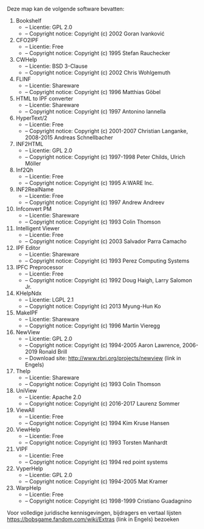 ﻿Deze map kan de volgende software bevatten:

1. Bookshelf
   - – Licentie: GPL 2.0
   - – Copyright notice: Copyright (c) 2002 Goran Ivanković
2. CFO2IPF
   - – Licentie: Free
   - – Copyright notice: Copyright (c) 1995 Stefan Rauchecker
3. CWHelp
   - – Licentie: BSD 3-Clause
   - – Copyright notice: Copyright (c) 2002 Chris Wohlgemuth
4. FLINF
   - – Licentie: Shareware
   - – Copyright notice: Copyright (c) 1996 Matthias Göbel
5. HTML to IPF converter
   - – Licentie: Shareware
   - – Copyright notice: Copyright (c) 1997 Antonino Iannella
6. HyperText/2
   - – Licentie: Free
   - – Copyright notice: Copyright (c) 2001-2007 Christian Langanke, 2008-2015 Andreas Schnellbacher
7. INF2HTML
   - – Licentie: GPL 2.0
   - – Copyright notice: Copyright (c) 1997-1998 Peter Childs, Ulrich Möller
8. Inf2Qh
   - – Licentie: Free
   - – Copyright notice: Copyright (c) 1995 A:WARE Inc.
9. INF2RealName
   - – Licentie: Free
   - – Copyright notice: Copyright (c) 1997 Andrew Andreev
10. Infconvert PM
    - – Licentie: Shareware
    - – Copyright notice: Copyright (c) 1993 Colin Thomson
11. Intelligent Viewer
    - – Licentie: Free
    - – Copyright notice: Copyright (c) 2003 Salvador Parra Camacho
12. IPF Editor
    - – Licentie: Shareware
    - – Copyright notice: Copyright (c) 1993 Perez Computing Systems
13. IPFC Preprocessor
    - – Licentie: Free
    - – Copyright notice: Copyright (c) 1992 Doug Haigh, Larry Salomon Jr.
14. KHelpNdx
    - – Licentie: LGPL 2.1
    - – Copyright notice: Copyright (c) 2013 Myung-Hun Ko
15. MakeIPF
    - – Licentie: Shareware
    - – Copyright notice: Copyright (c) 1996 Martin Vieregg
16. NewView
    - – Licentie: GPL 2.0
    - – Copyright notice: Copyright (c) 1994-2005 Aaron Lawrence, 2006-2019 Ronald Brill
    - – Download site: http://www.rbri.org/projects/newview (link in Engels)
17. Thelp
    - – Licentie: Shareware
    - – Copyright notice: Copyright (c) 1993 Colin Thomson
18. UniView
    - – Licentie: Apache 2.0
    - – Copyright notice: Copyright (c) 2016-2017 Laurenz Sommer
19. ViewAll
    - – Licentie: Free
    - – Copyright notice: Copyright (c) 1994 Kim Kruse Hansen
20. ViewHelp
    - – Licentie: Free
    - – Copyright notice: Copyright (c) 1993 Torsten Manhardt
21. VIPF
    - – Licentie: Free
    - – Copyright notice: Copyright (c) 1994 red point systems
22. VyperHelp
    - – Licentie: GPL 2.0
    - – Copyright notice: Copyright (c) 1994-2005 Mat Kramer
23. WarpHelp
    - – Licentie: Free
    - – Copyright notice: Copyright (c) 1998-1999 Cristiano Guadagnino

Voor volledige juridische kennisgevingen, bijdragers en vertaal lijsten https://bobsgame.fandom.com/wiki/Extras (link in Engels) bezoeken
